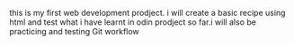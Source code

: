 this is my first web development prodject. i will create a basic recipe using html and test what i have learnt in odin prodject so far.i will also be practicing and testing Git workflow

